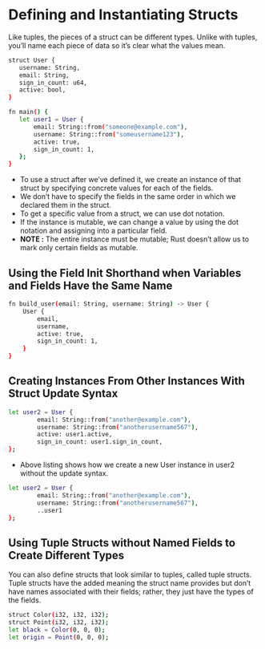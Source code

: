 # Defining and Instantiating Structs

 Like tuples, the pieces of a struct can be different types. Unlike with tuples, you’ll name each piece of data so it’s clear what the values mean. 

 ```sh
 struct User {
    username: String,
    email: String,
    sign_in_count: u64,
    active: bool,
}

fn main() {
    let user1 = User {
        email: String::from("someone@example.com"),
        username: String::from("someusername123"),
        active: true,
        sign_in_count: 1,
    };
}
```

- To use a struct after we’ve defined it, we create an instance of that struct by specifying concrete values for each of the fields.
-  We don’t have to specify the fields in the same order in which we declared them in the struct.
- To get a specific value from a struct, we can use dot notation.
-  If the instance is mutable, we can change a value by using the dot notation and assigning into a particular field.
- **NOTE :** The entire instance must be mutable; Rust doesn’t allow us to mark only certain fields as mutable.

## Using the Field Init Shorthand when Variables and Fields Have the Same Name

```sh
fn build_user(email: String, username: String) -> User {
    User {
        email,
        username,
        active: true,
        sign_in_count: 1,
    }
}
```

## Creating Instances From Other Instances With Struct Update Syntax

```sh
let user2 = User {
        email: String::from("another@example.com"),
        username: String::from("anotherusername567"),
        active: user1.active,
        sign_in_count: user1.sign_in_count,
};
```

- Above listing  shows how we create a new User instance in user2 without the update syntax.

```sh
let user2 = User {
        email: String::from("another@example.com"),
        username: String::from("anotherusername567"),
        ..user1
};
```

## Using Tuple Structs without Named Fields to Create Different Types

You can also define structs that look similar to tuples, called tuple structs. Tuple structs have the added meaning the struct name provides but don’t have names associated with their fields; rather, they just have the types of the fields. 

```sh
struct Color(i32, i32, i32);
struct Point(i32, i32, i32);
let black = Color(0, 0, 0);
let origin = Point(0, 0, 0);
```

